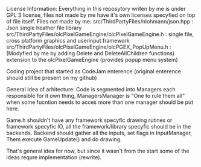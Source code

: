 License Information: Everything in this reposytory writen by me is under GPL 3 license, files not made by me have it's own licenses specyfied on top of file itself.
Files not made by me:
 src/ThirdPartyFiles/nlohmann/json.hpp : Json single heather file library 
 src/ThirdPartyFiles/olcPixelGameEngine/olcPixelGameEngine.h : single file, cross platform graphics and userinput framework
 src/ThirdPartyFiles/olcPixelGameEngine/olcPGEX_PopUpMenu.h : (Modyfied by me by adding Delete and DeleteAllChildren functions) extension to the olcPixelGameEngine (provides popup menu system)

Coding project that started as CodeJam enterence (original enterence should still be present on my github)

General Idea of arhitecture:
Code is segmented into Managers each responsible for it own thing, ManagersManager is "One to rule them all" when some fucntion needs to acces more than one manager should be put here.

Game.h shouldn't have any framework specyfic drawing rutines or framework specyfic IO, all the framework/library specyfic should be in the backends. Backend should gather all the inputs, set flags in InputManager, Them execute GameUpdate() and do drawing.

That's general idea for now, but since it wasn't from the start some of the ideas requre implementation (rewrite).
